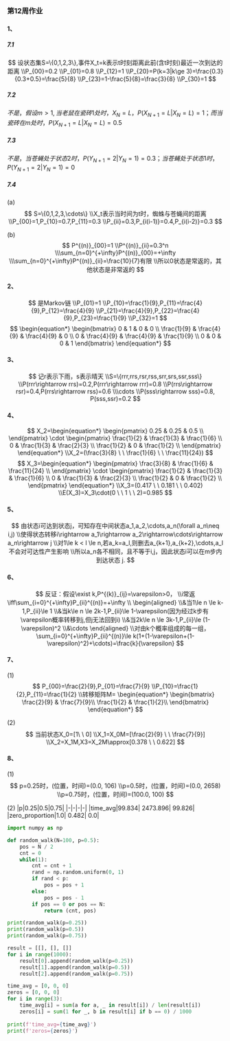 ### 第12周作业

#### 1、
##### 7.1
$$
设状态集S=\{0,1,2,3\},事件X_t=k表示t时刻距离此前(含t时刻)最近一次到达的距离
\\P_{00}=0.2
\\P_{01}=0.8
\\P_{12}=1
\\P_{20}=P(k=3|k\ge 3)=\frac{0.3}{0.3+0.5}=\frac{5}{8}
\\P_{23}=1-\frac{5}{8}=\frac{3}{8}
\\P_{30}=1
$$


##### 7.2
$不是，假设m>1,当老鼠在瓷砖1处时，X_N=L，P(X_{N+1}=L|X_N=L)=1；而当瓷砖在m处时，P(X_{N+1}=L|X_N=L)=0.5$

##### 7.3
$不是，当苍蝇处于状态2时，P(Y_{N+1}=2|Y_N=1)=0.3；当苍蝇处于状态1时，P(Y_{N+1}=2|Y_N=1)=0$

##### 7.4
(a)
$$
S=\{0,1,2,3,\cdots\}
\\X_t表示当时间为t时，蜘蛛与苍蝇间的距离
\\P_{00}=1,P_{10}=0.7,P_{11}=0.3
\\P_{ii}=0.3,P_{i(i-1)}=0.4,P_{i(i-2)}=0.3
$$

(b)
$$
P^{(n)}_{00}=1
\\P^{(n)}_{ii}=0.3^n
\\\sum_{n=0}^{+\infty}P^{(n)}_{00}=+\infty
\\\sum_{n=0}^{+\infty}P^{(n)}_{ii}=\frac{10}{7}有限
\\所以0状态是常返的，其他状态是非常返的
$$

#### 2、
$$
是Markov链
\\P_{01}=1
\\P_{10}=\frac{1}{9},P_{11}=\frac{4}{9},P_{12}=\frac{4}{9}
\\P_{21}=\frac{4}{9},P_{22}=\frac{4}{9},P_{23}=\frac{1}{9}
\\P_{32}=1
$$
$$
\begin{equation*}
\begin{bmatrix}
0 & 1 & 0 & 0 \\
\frac{1}{9} & \frac{4}{9} & \frac{4}{9} & 0 \\
0 & \frac{4}{9} & \frac{4}{9} & \frac{1}{9} \\
0 & 0 & 0 & 1
\end{bmatrix}
\end{equation*}
$$

#### 3、
$$
记r表示下雨，s表示晴天
\\S=\{rrr,rrs,rsr,rss,srr,srs,ssr,sss\}
\\P(rrr\rightarrow rrs)=0.2,P(rrr\rightarrow rrr)=0.8
\\P(rrs\rightarrow rsr)=0.4,P(rrs\rightarrow rss)=0.6
\\\cdots
\\P(sss\rightarrow sss)=0.8, P(sss,ssr)=0.2
$$

#### 4、

$$
X_2=\begin{equation*}
\begin{pmatrix}
0.25 & 0.25 & 0.5 \\
\end{pmatrix}
\cdot
\begin{pmatrix}
\frac{1}{2} & \frac{1}{3} & \frac{1}{6} \\
0 & \frac{1}{3} & \frac{2}{3} \\
\frac{1}{2} & 0 & \frac{1}{2} \\
\end{pmatrix}
\end{equation*}
\\X_2=(\frac{3}{8} \ \  \frac{1}{6} \ \ \frac{11}{24})
$$
$$
X_3=\begin{equation*}
\begin{pmatrix}
\frac{3}{8} &  \frac{1}{6} & \frac{11}{24} \\
\end{pmatrix}
\cdot
\begin{pmatrix}
\frac{1}{2} & \frac{1}{3} & \frac{1}{6} \\
0 & \frac{1}{3} & \frac{2}{3} \\
\frac{1}{2} & 0 & \frac{1}{2} \\
\end{pmatrix}
\end{equation*}
\\X_3=(0.417 \ \ 0.181 \ \ 0.402)
\\E(X_3)=X_3\cdot(0 \ \ 1 \ \ 2)=0.985
$$

#### 5、
$$
由状态i可达到状态j，可知存在中间状态a_1,a_2,\cdots,a_n(\forall a_n\neq i,j)
\\使得状态转移i\rightarrow a_1\rightarrow a_2\rightarrow\cdots\rightarrow a_n\rightarrow j
\\对1\le k < l \le n,若a_k=a_l,则删去a_{k+1},a_{k+2},\cdots,a_l不会对可达性产生影响
\\所以a_n各不相同，且不等于i,j，因此状态i可以在m步内到达状态 j.
$$

#### 6、
$$
反证：假设\exist k,P^{(k)}_{ij}=\varepsilon>0，
\\i常返\iff\sum_{i=0}^{+\infty}P_{ii}^{(n)}=+\infty
\\
\begin{aligned}
    \\&当1\le n \le k-1,P_{ii}\le 1
    \\&当k\le n \le 2k-1,P_{ii}\le 1-\varepsilon(因为经过k步有\varepsilon概率转移到j,但j无法回到i)
    \\&当2k\le n \le 3k-1,P_{ii}\le (1-\varepsilon)^2
    \\&\cdots
\end{aligned}
\\对由k个概率组成的每一组，\sum_{i=0}^{+\infty}P_{ii}^{(n)}\le k(1+(1-\varepsilon+(1-\varepsilon)^2)+\cdots)=\frac{k}{\varepsilon}
$$

#### 7、
(1)
$$
P_{00}=\frac{2}{9},P_{01}=\frac{7}{9}
\\P_{10}=\frac{1}{2},P_{11}=\frac{1}{2}
\\转移矩阵M=
\begin{equation*}
\begin{bmatrix}
\frac{2}{9} & \frac{7}{9}\\
\frac{1}{2} & \frac{1}{2}\\
\end{bmatrix}
\end{equation*}
$$

(2)
$$
当前状态X_0=[1\ \ 0]
\\X_1=X_0M=[\frac{2}{9} \ \ \frac{7}{9}]
\\X_2=X_1M,X3=X_2M\approx[0.378 \ \ 0.622]
$$

#### 8、
(1)
$$
p=0.25时，(位置，时间)=(0.0, 106)
\\p=0.5时，(位置，时间)=(0.0, 2658)
\\p=0.75时，(位置，时间)=(100.0, 100)
$$

(2)
|p|0.25|0.5|0.75|
|-|-|-|-|
|time_avg|99.834| 2473.896| 99.826|
|zero_proportion|1.0| 0.482| 0.0|

```python
import numpy as np

def random_walk(N=100, p=0.5):
    pos = N / 2
    cnt = 0
    while(1):
        cnt = cnt + 1
        rand = np.random.uniform(0, 1)
        if rand < p:
            pos = pos + 1
        else:
            pos = pos - 1
        if pos == 0 or pos == N:
            return (cnt, pos)

print(random_walk(p=0.25))
print(random_walk(p=0.5))
print(random_walk(p=0.75))

result = [[], [], []]
for i in range(1000):
    result[0].append(random_walk(p=0.25))
    result[1].append(random_walk(p=0.5))
    result[2].append(random_walk(p=0.75))

time_avg = [0, 0, 0]
zeros = [0, 0, 0]
for i in range(3):
    time_avg[i] = sum(a for a, _ in result[i]) / len(result[i])
    zeros[i] = sum(1 for _, b in result[i] if b == 0) / 1000
    
print(f'time_avg={time_avg}')
print(f'zeros={zeros}')
```